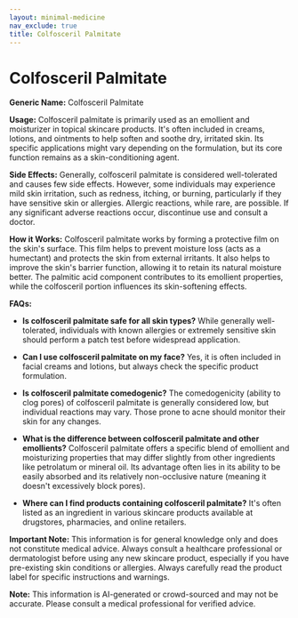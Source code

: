```yaml
---
layout: minimal-medicine
nav_exclude: true
title: Colfosceril Palmitate
---
```


# Colfosceril Palmitate

**Generic Name:** Colfosceril Palmitate

**Usage:**  Colfosceril palmitate is primarily used as an emollient and moisturizer in topical skincare products. It's often included in creams, lotions, and ointments to help soften and soothe dry, irritated skin.  Its specific applications might vary depending on the formulation, but its core function remains as a skin-conditioning agent.

**Side Effects:** Generally, colfosceril palmitate is considered well-tolerated and causes few side effects.  However, some individuals may experience mild skin irritation, such as redness, itching, or burning, particularly if they have sensitive skin or allergies.  Allergic reactions, while rare, are possible.  If any significant adverse reactions occur, discontinue use and consult a doctor.

**How it Works:** Colfosceril palmitate works by forming a protective film on the skin's surface. This film helps to prevent moisture loss (acts as a humectant) and protects the skin from external irritants. It also helps to improve the skin's barrier function, allowing it to retain its natural moisture better.  The palmitic acid component contributes to its emollient properties, while the colfosceril portion influences its skin-softening effects.

**FAQs:**

* **Is colfosceril palmitate safe for all skin types?** While generally well-tolerated, individuals with known allergies or extremely sensitive skin should perform a patch test before widespread application.

* **Can I use colfosceril palmitate on my face?** Yes, it is often included in facial creams and lotions, but always check the specific product formulation.

* **Is colfosceril palmitate comedogenic?**  The comedogenicity (ability to clog pores) of colfosceril palmitate is generally considered low, but individual reactions may vary. Those prone to acne should monitor their skin for any changes.

* **What is the difference between colfosceril palmitate and other emollients?** Colfosceril palmitate offers a specific blend of emollient and moisturizing properties that may differ slightly from other ingredients like petrolatum or mineral oil. Its advantage often lies in its ability to be easily absorbed and its relatively non-occlusive nature (meaning it doesn't excessively block pores).

* **Where can I find products containing colfosceril palmitate?** It's often listed as an ingredient in various skincare products available at drugstores, pharmacies, and online retailers.


**Important Note:** This information is for general knowledge only and does not constitute medical advice. Always consult a healthcare professional or dermatologist before using any new skincare product, especially if you have pre-existing skin conditions or allergies.  Always carefully read the product label for specific instructions and warnings.


**Note:** This information is AI-generated or crowd-sourced and may not be accurate. Please consult a medical professional for verified advice.